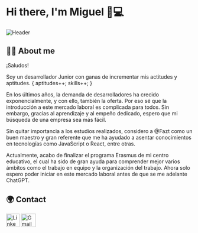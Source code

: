 # Hi there, I'm Miguel 👋💻

![Header](https://github.com/MiguelMR86/MiguelMR86/assets/90867675/4a508fcb-d737-4f33-9503-d24f2c0131af)

## 🧑‍💻 About me

¡Saludos!

Soy un desarrollador Junior con ganas de incrementar mis actitudes y aptitudes. 
{ aptitudes++; skills++; }

En los últimos años, la demanda de desarrolladores ha crecido exponencialmente, y con ello, también la oferta. Por eso sé que la introducción a este mercado laboral es complicada para todos. Sin embargo, gracias al aprendizaje y al empeño dedicado, espero que mi búsqueda de una empresa sea más fácil.

Sin quitar importancia a los estudios realizados, considero a @Fazt como un buen maestro y gran referente que me ha ayudado a asentar conocimientos en tecnologías como JavaScript o React, entre otras.

Actualmente, acabo de finalizar el programa Erasmus de mi centro educativo, el cual ha sido de gran ayuda para comprender mejor varios ámbitos como el trabajo en equipo y la organización del trabajo. Ahora solo espero poder iniciar en este mercado laboral antes de que se me adelante ChatGPT.

## 🌍 Contact
<a href="linkedin.com/in/miguel-ángel-medina-ramírez-72a9a6262" rel="nofollow"><img src="https://play-lh.googleusercontent.com/kMofEFLjobZy_bCuaiDogzBcUT-dz3BBbOrIEjJ-hqOabjK8ieuevGe6wlTD15QzOqw" width="36" height="36" alt="Linkedin" style="max-width: 100%;"></a>
<a href="https://www.google.com/intl/es/gmail/about/" rel="nofollow"><img src="https://upload.wikimedia.org/wikipedia/commons/thumb/7/7e/Gmail_icon_%282020%29.svg/800px-Gmail_icon_%282020%29.svg.png" width="40" height="36" alt="Gmail" style="max-width: 100%;"></a>
<!--
**MiguelMR86/MiguelMR86** is a ✨ _special_ ✨ repository because its `README.md` (this file) appears on your GitHub profile.

Here are some ideas to get you started:

- 🔭 I’m currently working on ...
- 🌱 I’m currently learning ...
- 👯 I’m looking to collaborate on ...
- 🤔 I’m looking for help with ...
- 💬 Ask me about ...
- 📫 How to reach me: ...
- 😄 Pronouns: ...
- ⚡ Fun fact: ...
-->
